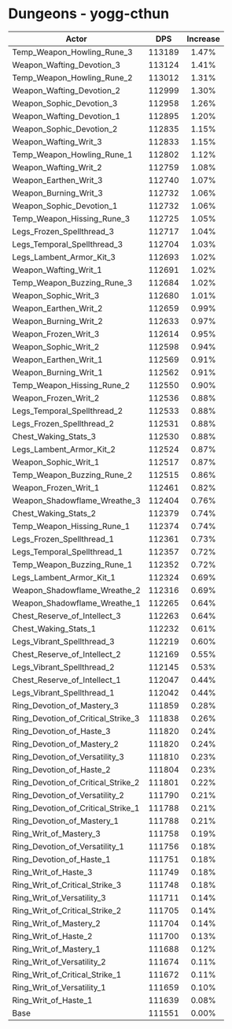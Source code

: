 # Dungeons - yogg-cthun
| Actor | DPS | Increase |
|---|:---:|:---:|
|Temp_Weapon_Howling_Rune_3|113189|1.47%|
|Weapon_Wafting_Devotion_3|113124|1.41%|
|Temp_Weapon_Howling_Rune_2|113012|1.31%|
|Weapon_Wafting_Devotion_2|112999|1.30%|
|Weapon_Sophic_Devotion_3|112958|1.26%|
|Weapon_Wafting_Devotion_1|112895|1.20%|
|Weapon_Sophic_Devotion_2|112835|1.15%|
|Weapon_Wafting_Writ_3|112833|1.15%|
|Temp_Weapon_Howling_Rune_1|112802|1.12%|
|Weapon_Wafting_Writ_2|112759|1.08%|
|Weapon_Earthen_Writ_3|112740|1.07%|
|Weapon_Burning_Writ_3|112732|1.06%|
|Weapon_Sophic_Devotion_1|112732|1.06%|
|Temp_Weapon_Hissing_Rune_3|112725|1.05%|
|Legs_Frozen_Spellthread_3|112717|1.04%|
|Legs_Temporal_Spellthread_3|112704|1.03%|
|Legs_Lambent_Armor_Kit_3|112693|1.02%|
|Weapon_Wafting_Writ_1|112691|1.02%|
|Temp_Weapon_Buzzing_Rune_3|112684|1.02%|
|Weapon_Sophic_Writ_3|112680|1.01%|
|Weapon_Earthen_Writ_2|112659|0.99%|
|Weapon_Burning_Writ_2|112633|0.97%|
|Weapon_Frozen_Writ_3|112614|0.95%|
|Weapon_Sophic_Writ_2|112598|0.94%|
|Weapon_Earthen_Writ_1|112569|0.91%|
|Weapon_Burning_Writ_1|112562|0.91%|
|Temp_Weapon_Hissing_Rune_2|112550|0.90%|
|Weapon_Frozen_Writ_2|112536|0.88%|
|Legs_Temporal_Spellthread_2|112533|0.88%|
|Legs_Frozen_Spellthread_2|112531|0.88%|
|Chest_Waking_Stats_3|112530|0.88%|
|Legs_Lambent_Armor_Kit_2|112524|0.87%|
|Weapon_Sophic_Writ_1|112517|0.87%|
|Temp_Weapon_Buzzing_Rune_2|112515|0.86%|
|Weapon_Frozen_Writ_1|112461|0.82%|
|Weapon_Shadowflame_Wreathe_3|112404|0.76%|
|Chest_Waking_Stats_2|112379|0.74%|
|Temp_Weapon_Hissing_Rune_1|112374|0.74%|
|Legs_Frozen_Spellthread_1|112361|0.73%|
|Legs_Temporal_Spellthread_1|112357|0.72%|
|Temp_Weapon_Buzzing_Rune_1|112352|0.72%|
|Legs_Lambent_Armor_Kit_1|112324|0.69%|
|Weapon_Shadowflame_Wreathe_2|112316|0.69%|
|Weapon_Shadowflame_Wreathe_1|112265|0.64%|
|Chest_Reserve_of_Intellect_3|112263|0.64%|
|Chest_Waking_Stats_1|112232|0.61%|
|Legs_Vibrant_Spellthread_3|112219|0.60%|
|Chest_Reserve_of_Intellect_2|112169|0.55%|
|Legs_Vibrant_Spellthread_2|112145|0.53%|
|Chest_Reserve_of_Intellect_1|112047|0.44%|
|Legs_Vibrant_Spellthread_1|112042|0.44%|
|Ring_Devotion_of_Mastery_3|111859|0.28%|
|Ring_Devotion_of_Critical_Strike_3|111838|0.26%|
|Ring_Devotion_of_Haste_3|111820|0.24%|
|Ring_Devotion_of_Mastery_2|111820|0.24%|
|Ring_Devotion_of_Versatility_3|111810|0.23%|
|Ring_Devotion_of_Haste_2|111804|0.23%|
|Ring_Devotion_of_Critical_Strike_2|111801|0.22%|
|Ring_Devotion_of_Versatility_2|111790|0.21%|
|Ring_Devotion_of_Critical_Strike_1|111788|0.21%|
|Ring_Devotion_of_Mastery_1|111788|0.21%|
|Ring_Writ_of_Mastery_3|111758|0.19%|
|Ring_Devotion_of_Versatility_1|111756|0.18%|
|Ring_Devotion_of_Haste_1|111751|0.18%|
|Ring_Writ_of_Haste_3|111749|0.18%|
|Ring_Writ_of_Critical_Strike_3|111748|0.18%|
|Ring_Writ_of_Versatility_3|111711|0.14%|
|Ring_Writ_of_Critical_Strike_2|111705|0.14%|
|Ring_Writ_of_Mastery_2|111704|0.14%|
|Ring_Writ_of_Haste_2|111700|0.13%|
|Ring_Writ_of_Mastery_1|111688|0.12%|
|Ring_Writ_of_Versatility_2|111674|0.11%|
|Ring_Writ_of_Critical_Strike_1|111672|0.11%|
|Ring_Writ_of_Versatility_1|111659|0.10%|
|Ring_Writ_of_Haste_1|111639|0.08%|
|Base|111551|0.00%|
